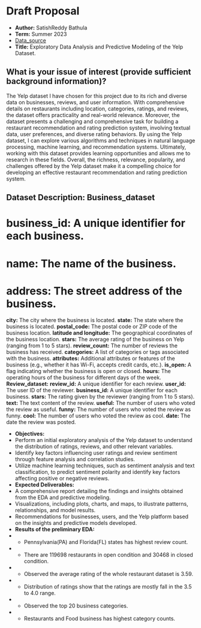 # Draft Proposal

- **Author:** SatishReddy Bathula
-  **Term:** Summer 2023
-  [Data_source](https://www.yelp.com/dataset)
-  **Title:**  Exploratory Data Analysis and Predictive Modeling of the Yelp Dataset.
## What is your issue of interest (provide sufficient background information)?
  The Yelp dataset I have chosen for this project due to its rich and diverse data on businesses, reviews, and user information. With comprehensive details on restaurants including location, categories, ratings, and reviews, the dataset offers practicality and real-world relevance. Moreover, the dataset presents a challenging and comprehensive task for building a restaurant recommendation and rating prediction system, involving textual data, user preferences, and diverse rating behaviors. By using the Yelp dataset, I can explore various algorithms and techniques in natural language processing, machine learning, and recommendation systems. Ultimately, working with this dataset provides learning opportunities and allows me to research in these fields. Overall, the richness, relevance, popularity, and challenges offered by the Yelp dataset make it a compelling choice for developing an effective restaurant recommendation and rating prediction system.
## Dataset Description: Business_dataset
# business_id: A unique identifier for each business.
# name:  The name of the business.
# address: The street address of the business.
**city:** The city where the business is located.
**state:**  The state where the business is located.
**postal_code:** The postal code or ZIP code of the business location.
**latitude and longitude:**  The geographical coordinates of the business location.
**stars:** The average rating of the business on Yelp (ranging from 1 to 5 stars).
**review_count:** The number of reviews the business has received.
**categories:**  A list of categories or tags associated with the business.
**attributes:** Additional attributes or features of the business (e.g., whether it has Wi-Fi, accepts credit cards, etc.).
**is_open:** A flag indicating whether the business is open or closed.
**hours:** The operating hours of the business for different days of the week.
**Review_dataset:**
**review_id:** A unique identifier for each review.
**user_id:** The user ID of the reviewer.
**business_id:** A unique identifier for each business.
**stars:** The rating given by the reviewer (ranging from 1 to 5 stars).
**text:** The text content of the review.
**useful:** The number of users who voted the review as useful.
**funny:** The number of users who voted the review as funny. 
**cool:** The number of users who voted the review as cool. 
**date:** The date the review was posted.


  -  **Objectives:**
-  Perform an initial exploratory analysis of the Yelp dataset to understand the distribution of ratings, reviews, and other relevant variables.
-  Identify key factors influencing user ratings and review sentiment through feature analysis and correlation studies.
-  Utilize machine learning techniques, such as sentiment analysis and text classification, to predict sentiment polarity and identify key factors affecting positive or negative reviews.
-  **Expected Deliverables:**
-  A comprehensive report detailing the findings and insights obtained from the EDA and predictive modeling.
-  Visualizations, including plots, charts, and maps, to illustrate patterns, relationships, and model results.
-  Recommendations for businesses, users, and the Yelp platform based on the insights and predictive models developed.
-  **Results of the preliminary EDA:**
-  * Pennsylvania(PA) and Florida(FL) states has highest review count.
-  * There are 119698 restaurants in open condition and 30468 in closed condition.
-  * Observed the average rating of the whole restaurant dataset is 3.59.
-  * Distribution of ratings show that the ratings are mostly fall in the 3.5 to 4.0 range.
-  * Observed the top 20 business categories. 
-  * Restaurants and Food business has highest category counts.
